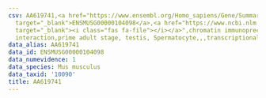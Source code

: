 ```yaml
---
csv: AA619741,<a href="https://www.ensembl.org/Homo_sapiens/Gene/Summary?db=core;g=ENSMUSG00000104098"
  target="_blank">ENSMUSG00000104098</a>,<a href="https://www.ncbi.nlm.nih.gov/pubmed/25450459"
  target="_blank"><i class="fas fa-file"></i></a>",chromatin immunoprecipitation assay,direct
  interaction,prime adult stage, testis, Spermatocyte,,,transcriptional regulation,
data_alias: AA619741
data_id: ENSMUSG00000104098
data_numevidence: 1
data_species: Mus musculus
data_taxid: '10090'
title: AA619741
---
```

